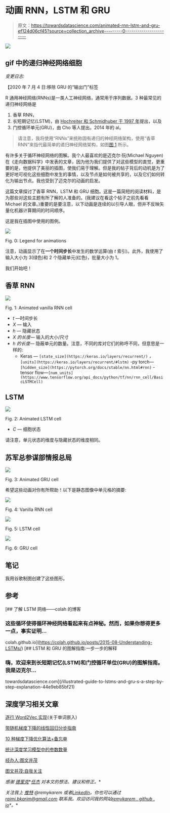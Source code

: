 # 动画 RNN，LSTM 和 GRU

> 原文：<https://towardsdatascience.com/animated-rnn-lstm-and-gru-ef124d06cf45?source=collection_archive---------0----------------------->

![](img/e9b1f321fe947ada53c3cf92cfd724f1.png)

## gif 中的递归神经网络细胞

*变更日志:*

【2020 年 7 月 4 日:移除 GRU 的“输出门”标签

R 通用神经网络(RNNs)是一类人工神经网络，通常用于序列数据。3 种最常见的递归神经网络是

1.  香草 RNN，
2.  长短期记忆(LSTM)，由 [Hochreiter 和 Schmidhuber 于 1997 年](https://www.researchgate.net/publication/13853244_Long_Short-term_Memory)提出，以及
3.  门控循环单元(GRU)，由 Cho 等人提出。2014 年的 al。

> 请注意，我将使用“RNNs”来统称固有递归的神经网络架构，使用“香草 RNN”来指代最简单的递归神经网络架构，如图[图 1](#50f0) 所示。

有许多关于循环神经网络的图解。我个人最喜欢的是迈克尔·阮(Michael Nguyen)在《走向数据科学》中发表的文章，因为他为我们提供了对这些模型的直觉，更重要的是，他提供了美丽的插图，使我们易于理解。但是我的帖子背后的动机是为了更好地可视化这些细胞中发生的事情，以及节点是如何被共享的，以及它们如何转化为输出节点。我也受到了迈克尔的动画的启发。

这篇文章探讨了香草 RNN，LSTM 和 GRU 细胞。这是一篇简短的阅读材料，是为那些对这些主题有所了解的人准备的。(我建议在看这个帖子之前先看看 Michael 的文章。)重要的是要注意，以下动画是连续的以引导人眼，但并不反映矢量化机器计算期间的时间顺序。

这是我在插图中使用的图例。

![](img/36893d7d0c7c5edb03a086f3952706ee.png)

Fig. 0: Legend for animations

注意，动画显示了在**一个时间步长**中发生的数学运算(由 *t* 索引)。此外，我使用了输入大小为 3(绿色)和 2 个隐藏单元(红色)，批量大小为 1。

我们开始吧！

## 香草 RNN

![](img/5b78a8c0646f87c81a4acbff247ae038.png)

Fig. 1: Animated vanilla RNN cell

*   *t* —时间步长
*   *X —* 输入
*   *h —* 隐藏状态
*   *X 的长度—* 输入的大小/尺寸
*   *h 的长度—* 隐蔽单元的数量。注意，不同的库对它们的称呼不同，但意思是一样的:
    - Keras — `[state_size](https://keras.io/layers/recurrent/)` *，*`[units](https://keras.io/layers/recurrent/#lstm)` -py torch—`[hidden_size](https://pytorch.org/docs/stable/nn.html#rnn)`
    -tensor flow—`[num_units](https://www.tensorflow.org/api_docs/python/tf/nn/rnn_cell/BasicLSTMCell)`

## LSTM

![](img/e9b1f321fe947ada53c3cf92cfd724f1.png)

Fig. 2: Animated LSTM cell

*   *C —* 细胞状态

请注意，单元状态的维度与隐藏状态的维度相同。

## 苏军总参谋部情报总局

![](img/55d4db584c76fa2b441353d03c60c5bf.png)

Fig. 3: Animated GRU cell

希望这些动画对你有所帮助！以下是静态图像中单元格的摘要:

![](img/f48101008c0614a22845fe403672fc8f.png)

Fig. 4: Vanilla RNN cell

![](img/8503b1f17e3ca5ad34cc1be203df0f35.png)

Fig. 5: LSTM cell

![](img/ce3f8fc6dac3d2669a84aa28c3074bec.png)

Fig. 6: GRU cell

## 笔记

我用谷歌制图创建了这些图形。

## 参考

 [## 了解 LSTM 网络——colah 的博客

### 这些循环使得循环神经网络看起来有点神秘。然而，如果你想得更多一点，事实证明…

colah.github.io](https://colah.github.io/posts/2015-08-Understanding-LSTMs/) [](/illustrated-guide-to-lstms-and-gru-s-a-step-by-step-explanation-44e9eb85bf21) [## LSTM 和 GRU 的图解指南:一步一步的解释

### 嗨，欢迎来到长短期记忆(LSTM)和门控循环单位(GRU)的图解指南。我是迈克尔…

towardsdatascience.com](/illustrated-guide-to-lstms-and-gru-s-a-step-by-step-explanation-44e9eb85bf21) 

## 深度学习相关文章

[逐行 Word2Vec 实现](/an-implementation-guide-to-word2vec-using-numpy-and-google-sheets-13445eebd281)(关于单词嵌入)

[带随机梯度下降的线性回归分步指南](/step-by-step-tutorial-on-linear-regression-with-stochastic-gradient-descent-1d35b088a843)

[10 种梯度下降优化算法+备忘单](/10-gradient-descent-optimisation-algorithms-86989510b5e9)

[统计深度学习模型中的参数数量](/counting-no-of-parameters-in-deep-learning-models-by-hand-8f1716241889)

[经办人:图文并茂](/attn-illustrated-attention-5ec4ad276ee3)

[图文并茂:自我关注](/illustrated-self-attention-2d627e33b20a)

*感谢* [*德里克*](https://medium.com/@derekchia)*[*任杰*](https://medium.com/@renjietan) *对本文的想法、建议和修正。**

**关注我上* [*推特*](https://www.twitter.com/remykarem) *@remykarem 或者*[*LinkedIn*](http://www.linkedin.com/in/raimibkarim)*。你也可以通过 raimi.bkarim@gmail.com 联系我。欢迎访问我的网站*[*remykarem . github . io*](https://remykarem.github.io/)*。**